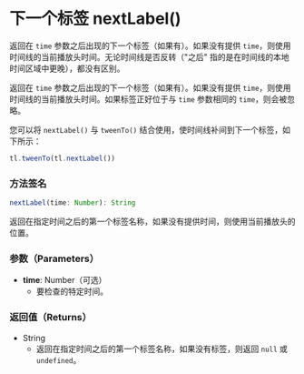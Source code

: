 # 下一个标签 nextLabel()

返回在 `time` 参数之后出现的下一个标签（如果有）。如果没有提供 `time`，则使用时间线的当前播放头时间。无论时间线是否反转（"之后" 指的是在时间线的本地时间区域中更晚），都没有区别。

返回在 `time` 参数之后出现的下一个标签（如果有）。如果没有提供 `time`，则使用时间线的当前播放头时间。如果标签正好位于与 `time` 参数相同的 `time`，则会被忽略。

您可以将 `nextLabel()` 与 `tweenTo()` 结合使用，使时间线补间到下一个标签，如下所示：

```javascript
tl.tweenTo(tl.nextLabel())
```

### 方法签名

```typescript
nextLabel(time: Number): String
```

返回在指定时间之后的第一个标签名称，如果没有提供时间，则使用当前播放头的位置。

### 参数（Parameters）

- **time**: Number（可选）
  - 要检查的特定时间。

### 返回值（Returns）

- String
  - 返回在指定时间之后的第一个标签名称，如果没有标签，则返回 `null` 或 `undefined`。
